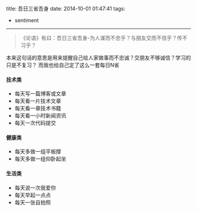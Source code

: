 title: 吾日三省吾身
date: 2014-10-01 01:47:41
tags:
- sentiment
---

> 《论语》有曰：吾日三省吾身-为人谋而不忠乎？与朋友交而不信乎？传不习乎？

<!-- more -->

本来这句话的意思是用来提醒自己给人家做事而不忠诚？交朋友不够诚信？学习的只是不复习？
而我也给自己定了这么一套每日N省

#### 技术类
* 每天写一篇博客或文章
* 每天看一片技术文章
* 每天看一章技术书籍
* 每天看一小时新闻资讯
* 每天一次代码提交

#### 健康类
* 每天多做一组平板撑
* 每天多做一组仰卧起坐

#### 生活类
* 每天说一次我爱你
* 每天早起一点点
* 每天一张自拍照
